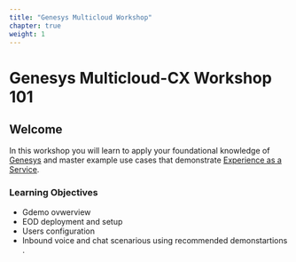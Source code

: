 ```yaml
---
title: "Genesys Multicloud Workshop"
chapter: true
weight: 1
---
```


# Genesys Multicloud-CX Workshop 101

## Welcome

In this workshop you will learn to apply your foundational knowledge of [Genesys](https://genesys.com) and master example use cases that demonstrate [Experience as a Service](https://www.genesys.com/experience-as-a-service).

### Learning Objectives
- Gdemo ovwerview
- EOD deployment and setup
- Users configuration
- Inbound voice and chat scenarious using recommended demonstartions
.



